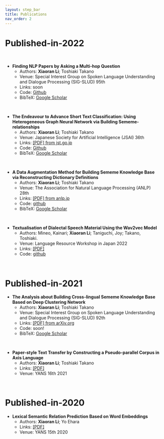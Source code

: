 ```yaml
---
layout: step_bar
title: Publications
nav_order: 2
---
```


# Published-in-2022

<br>

* **Finding NLP Papers by Asking a Multi-hop Question**  
    - Authors: **Xiaoran Li**; Toshiaki Takano
    - Venue: Special Interest Group on Spoken Language Understanding and Dialogue Processing (SIG-SLUD) 95th  
    - Links: soon
    - Code: [Github](https://github.com/SauronLee/Finding-NLP-Papers)
    - BibTeX: [Google Scholar]()

<br>

* **The Endeavour to Advance Short Text Classification: Using Heterogeneous Graph Neural Network via Building Sememe-relationships**  
    - Authors: **Xiaoran Li**; Toshiaki Takano  
    - Venue: Japanese Society for Artificial Intelligence (JSAI) 36th  
    - Links: [[PDF] from jst.go.jp](https://www.jstage.jst.go.jp/article/pjsai/JSAI2022/0/JSAI2022_2A6GS604/_pdf)  
    - Code: [Github](https://github.com/SauronLee/SKB-STC)
    - BibTeX: [Google Scholar](https://scholar.googleusercontent.com/scholar.bib?q=info:oKY4_0qLOZkJ:scholar.google.com/&output=citation&scisdr=CgX_7cu-ENWDppJLlMs:AAGBfm0AAAAAYwdNjMsfDJhY7j6ffYx3bHWAADaIR3ls&scisig=AAGBfm0AAAAAYwdNjD3liggstX3Nys9pX83WhczHAqJ2&scisf=4&ct=citation&cd=-1&hl=en)

<br>


* **A Data Augmentation Method for Building Sememe Knowledge Base via Reconstructing Dictionary Definitions**  
    - Authors: **Xiaoran Li**; Toshiaki Takano  
    - Venue: The Association for Natural Language Processing (ANLP) 28th  
    - Links: [[PDF] from anlp.jp](https://www.anlp.jp/proceedings/annual_meeting/2022/pdf_dir/A7-4.pdf)  
    - Code: [github](https://github.com/SauronLee/SKB-DA)
    - BibTeX: [Google Scholar](https://scholar.googleusercontent.com/scholar.bib?q=info:xq-TFuEZ6XUJ:scholar.google.com/&output=citation&scisdr=CgX_7cu-ENWDppJJx7Y:AAGBfm0AAAAAYwdP37YieXDz6K8ExLlIJpaHbE--_SVs&scisig=AAGBfm0AAAAAYwdP39ZNs-OABlgF9G_vovduVjte5JpD&scisf=4&ct=citation&cd=-1&hl=en)

<br>


* **Textualisation of Dialectal Speech Material Using the Wav2vec Model**  
    - Authors: Mineo, Kainari; **Xiaoran Li**; Taniguchi, Joy; Takano, Toshiaki. 
    - Venue: Language Resource Workshop in Japan 2022  
    - Links: [[PDF]](https://clrd.ninjal.ac.jp/lrw2022-programme.html)  
    - Code: [github](https://github.com/SauronLee/Splitting-and-Splicing-of-Speech)  

<br>

# Published-in-2021

* **The Analysis about Building Cross-lingual Sememe Knowledge Base Based on Deep Clustering Network**  
    - Authors: **Xiaoran Li**; Toshiaki Takano
    - Venue: Special Interest Group on Spoken Language Understanding and Dialogue Processing (SIG-SLUD) 92th  
    - Links: [[PDF] from arXiv.org](http://arxiv.org/abs/2208.05462)  
    - Code: soon!
    - BibTeX: [Google Scholar](https://scholar.googleusercontent.com/scholar.bib?q=info:5HWf8-j0W1YJ:scholar.google.com/&output=citation&scisdr=CgX_7cu-ENWDppJWdCg:AAGBfm0AAAAAYwdQbCitOJXwPEO99Kxp294hME8H6vZP&scisig=AAGBfm0AAAAAYwdQbDoaOyihCaTUGYW29kv_Cit472l_&scisf=4&ct=citation&cd=-1&hl=en)

<br>


* **Paper-style Text Transfer by Constructing a Pseudo-parallel Corpus in Axis Language**  
    - Authors: **Xiaoran Li**; Toshiaki Takano  
    - Links: [[PDF]](https://yans.anlp.jp/entry/yans2021program)  
    - Venue: YANS 16th 2021

<br>

# Published-in-2020

* **Lexical Semantic Relation Prediction Based on Word Embeddings**  
    - Authors: **Xiaoran Li**; Yo Ehara  
    - Links: [[PDF]](https://yans.anlp.jp/entry/yans2022program)  
    - Venue: YANS 15th 2020

